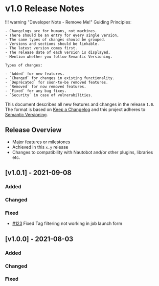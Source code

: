 # v1.0 Release Notes

!!! warning "Developer Note - Remove Me!"
    Guiding Principles:

    - Changelogs are for humans, not machines.
    - There should be an entry for every single version.
    - The same types of changes should be grouped.
    - Versions and sections should be linkable.
    - The latest version comes first.
    - The release date of each version is displayed.
    - Mention whether you follow Semantic Versioning.

    Types of changes:

    - `Added` for new features.
    - `Changed` for changes in existing functionality.
    - `Deprecated` for soon-to-be removed features.
    - `Removed` for now removed features.
    - `Fixed` for any bug fixes.
    - `Security` in case of vulnerabilities.


This document describes all new features and changes in the release `1.0`. The format is based on [Keep a Changelog](https://keepachangelog.com/en/1.0.0/) and this project adheres to [Semantic Versioning](https://semver.org/spec/v2.0.0.html).

## Release Overview

- Major features or milestones
- Achieved in this `x.y` release
- Changes to compatibility with Nautobot and/or other plugins, libraries etc.

## [v1.0.1] - 2021-09-08

### Added

### Changed

### Fixed

- [#123](https://github.com/jdrew82/nautobot-plugin-ssot-unifi/issues/123) Fixed Tag filtering not working in job launch form

## [v1.0.0] - 2021-08-03

### Added

### Changed

### Fixed

